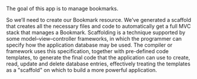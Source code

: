 The goal of this app is to manage bookmarks.

So we’ll need to create our Bookmark resource.
We’ve generated a scaffold that creates all the necessary files and code to automatically get a full MVC stack that manages a Bookmark. 
Scaffolding is a technique supported by some model–view–controller frameworks, in which the programmer can specify how the application database may be used. The compiler or framework uses this specification, together with pre-defined code templates, to generate the final code that the application can use to create, read, update and delete database entries, effectively treating the templates as a "scaffold" on which to build a more powerful application.
